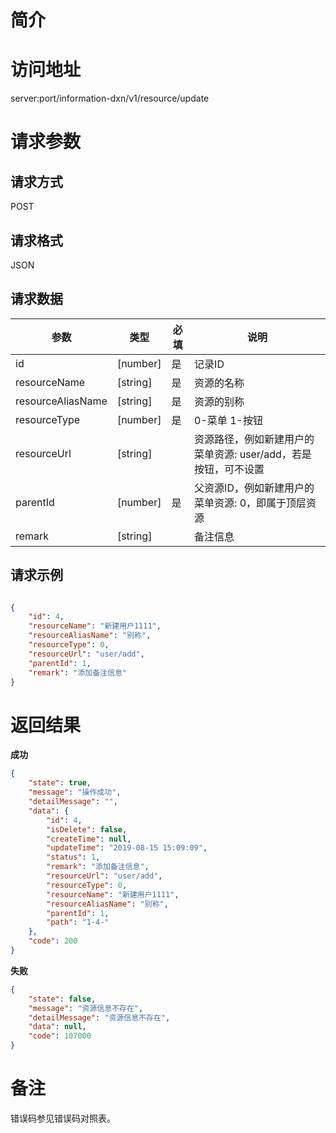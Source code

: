 # 简介

# 访问地址
server:port/information-dxn/v1/resource/update

# 请求参数

## 请求方式
POST

## 请求格式
JSON

## 请求数据
|参数|类型|必填|说明|
|-|-|-|-|
|id|[number]|是|记录ID|
|resourceName|[string]|是|资源的名称|
|resourceAliasName|[string]|是|资源的别称|
|resourceType|[number]|是|0-菜单 1-按钮|
|resourceUrl|[string]||资源路径，例如新建用户的菜单资源: user/add，若是按钮，可不设置|
|parentId|[number]|是|父资源ID，例如新建用户的菜单资源: 0，即属于顶层资源|
|remark|[string]||备注信息|
## 请求示例
```json

{
	"id": 4,
	"resourceName": "新建用户1111",
    "resourceAliasName": "别称",
    "resourceType": 0,
	"resourceUrl": "user/add",
	"parentId": 1,
	"remark": "添加备注信息"
}
```

# 返回结果
**成功**
```json
{
    "state": true,
    "message": "操作成功",
    "detailMessage": "",
    "data": {
        "id": 4,
        "isDelete": false,
        "createTime": null,
        "updateTime": "2019-08-15 15:09:09",
        "status": 1,
        "remark": "添加备注信息",
        "resourceUrl": "user/add",
        "resourceType": 0,
        "resourceName": "新建用户1111",
        "resourceAliasName": "别称",
        "parentId": 1,
        "path": "1-4-"
    },
    "code": 200
}
```

**失败**
```json
{
    "state": false,
    "message": "资源信息不存在",
    "detailMessage": "资源信息不存在",
    "data": null,
    "code": 107000
}
```

# 备注
错误码参见错误码对照表。